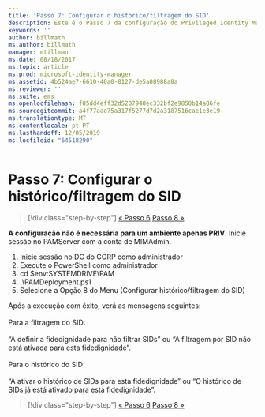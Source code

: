```yaml
---
title: 'Passo 7: Configurar o histórico/filtragem do SID'
description: Este é o Passo 7 da configuração do Privileged Identity Manager através de scripts. Este passo inclui a configuração do histórico do SID/da filtragem do SID.
keywords: ''
author: billmath
ms.author: billmath
manager: mtillman
ms.date: 08/18/2017
ms.topic: article
ms.prod: microsoft-identity-manager
ms.assetid: 4b524ae7-6610-40a0-8127-de5a08988a8a
ms.reviewer: ''
ms.suite: ems
ms.openlocfilehash: f85dd4eff32d5207948ec332bf2e9850b14a86fe
ms.sourcegitcommit: a4f77aae75a317f5277d7d2a3187516cae1e3e19
ms.translationtype: MT
ms.contentlocale: pt-PT
ms.lasthandoff: 12/05/2019
ms.locfileid: "64518290"
---
```

# <a name="step-7-set-up-sid-historysid-filtering"></a>Passo 7: Configurar o histórico/filtragem do SID

> [!div class="step-by-step"]
> [« Passo 6](sp1-step6-setup-pam-trust.md)
> [Passo 8 »](sp1-step8-pam-deployment-verification.md)

**A configuração não é necessária para um ambiente apenas PRIV**. Inicie sessão no PAMServer com a conta de MIMAdmin.

1. Inicie sessão no DC do CORP como administrador
2. Execute o PowerShell como administrador
3. cd $env:SYSTEMDRIVE\PAM
4. .\PAMDeployment.ps1
5. Selecione a Opção 8 do Menu (Configurar histórico/filtragem do SID)

Após a execução com êxito, verá as mensagens seguintes:<br/></br>
Para a filtragem do SID: <br/></br>
“A definir a fidedignidade para não filtrar SIDs” ou “A filtragem por SID não está ativada para esta fidedignidade”. </br></br>
Para o histórico do SID: </br></br>
“A ativar o histórico de SIDs para esta fidedignidade” ou “O histórico de SIDs já está ativado para esta fidedignidade”.

> [!div class="step-by-step"]
> [« Passo 6](sp1-step6-setup-pam-trust.md)
> [Passo 8 »](sp1-step8-pam-deployment-verification.md)
